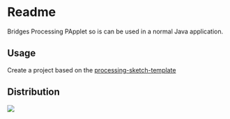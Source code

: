 # Readme

Bridges Processing PApplet so is can be used in a normal Java application.

## Usage

Create a project based on the [processing-sketch-template](https://github.com/BenMens/processing-sketch-template)

## Distribution

[![](https://jitpack.io/v/BenMens/processing-bridge.svg)](https://jitpack.io/#BenMens/processing-bridge)
